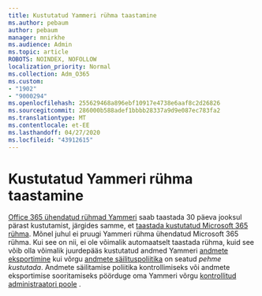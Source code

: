 ```yaml
---
title: Kustutatud Yammeri rühma taastamine
ms.author: pebaum
author: pebaum
manager: mnirkhe
ms.audience: Admin
ms.topic: article
ROBOTS: NOINDEX, NOFOLLOW
localization_priority: Normal
ms.collection: Adm_O365
ms.custom:
- "1902"
- "9000294"
ms.openlocfilehash: 255629468a896ebf10917e4738e6aaf8c2d26826
ms.sourcegitcommit: 286000b588adef1bbbb28337a9d9e087ec783fa2
ms.translationtype: MT
ms.contentlocale: et-EE
ms.lasthandoff: 04/27/2020
ms.locfileid: "43912615"
---
```

# <a name="restore-a-deleted-yammer-group"></a>Kustutatud Yammeri rühma taastamine

[Office 365 ühendatud rühmad Yammeri](https://docs.microsoft.com/yammer/manage-yammer-groups/yammer-and-office-365-groups) saab taastada 30 päeva jooksul pärast kustutamist, järgides samme, et [taastada kustutatud Microsoft 365 rühma](https://docs.microsoft.com/office365/admin/create-groups/restore-deleted-group).
Mõnel juhul ei pruugi Yammeri rühma ühendatud Microsoft 365 rühma. Kui see on nii, ei ole võimalik automaatselt taastada rühma, kuid see võib olla võimalik juurdepääs kustutatud andmed Yammeri [andmete eksportimine](https://docs.microsoft.com/yammer/manage-security-and-compliance/export-yammer-enterprise-data) kui võrgu [andmete säilituspoliitika](https://docs.microsoft.com/yammer/manage-security-and-compliance/manage-data-compliance) on seatud *pehme kustutada*. Andmete säilitamise poliitika kontrollimiseks või andmete eksportimise sooritamiseks pöörduge oma Yammeri võrgu [kontrollitud administraatori poole](https://docs.microsoft.com/yammer/manage-yammer-users/manage-yammer-admins) .
